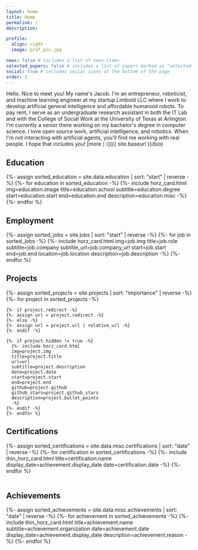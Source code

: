 ```yaml
---
layout: home
title: Home
permalink: /
description:

profile:
  align: right
  image: prof_pic.jpg

news: false # includes a list of news items
selected_papers: false # includes a list of papers marked as "selected={true}"
social: true # includes social icons at the bottom of the page
order: 1
---
```


Hello. Nice to meet you! My name's Jacob. I'm an entrepreneur, roboticist, and machine learning engineer at my startup Limboid LLC where I work to develop artificial general intelligence and affordable humanoid robots. To pay rent, I serve as an undergraduate research assistant in both the IT Lab and with the College of Social Work at the University of Texas at Arlington. I'm currently a senior there working on my bachelor's degree in computer science. I love open source work, artificial intelligence, and robotics. When I'm not interacting with artificial agents, you'll find me working with real people. I hope that includes you! [more &rangle; &rangle;]({{ site.baseurl }}/bio)

## Education

<div class="container">
  <div class="row row-cols-1">
    {%- assign sorted_education = site.data.education | sort: "start" | reverse -%}
    {%- for education in sorted_education -%}
      {%- include horz_card.html
      img=education.image
      title=education.school
      subtitle=education.degree
      start=education.start
      end=education.end
      description=education.misc -%}
    {%- endfor %}
  </div>
</div>

## Employment

<div class="container">
  <div class="row row-cols-1">
    {%- assign sorted_jobs = site.jobs | sort: "start" | reverse -%}
    {%- for job in sorted_jobs -%}
      {%- include horz_card.html
        img=job.img
        title=job.role
        subtitle=job.company
        subtitle_url=job.company_url
        start=job.start
        end=job.end
        location=job.location
        description=job.description
       -%}
    {%- endfor %}
  </div>
</div>

## Projects

<div class="container">
  <div class="row row-cols-1">
    {%- assign sorted_projects = site.projects | sort: "importance" | reverse -%}
    {%- for project in sorted_projects -%}

    {%- if project.redirect -%}
    {%- assign url = project.redirect -%}
    {%- else -%}
    {%- assign url = project.url | relative_url -%}
    {%- endif -%} 

    {%- if project.hidden != true -%}
      {%- include horz_card.html
      img=project.img
      title=project.title
      url=url
      subtitle=project.description
      date=project.date
      start=project.start
      end=project.end
      github=project.github
      github_stars=project.github_stars
      description=project.bullet_points
      -%}
    {%- endif -%}
    {%- endfor %}
  </div>
</div>

## Certifications

<div class="container">
  <div class="row row-cols-1">
  {%- assign sorted_certifications = site.data.misc.certifications | sort: "date" | reverse -%}
  {%- for certification in sorted_certifications -%}
    {%- include thin_horz_card.html
    title=certification.name
    display_date=achievement.display_date
    date=certification.date -%}
  {%- endfor %}
  </div>
</div>

<br>

## Achievements

<div class="container">
  <div class="row row-cols-1">
  {%- assign sorted_achievements = site.data.misc.achievements | sort: "date" | reverse -%}
  {%- for achievement in sorted_achievements -%}
    {%- include thin_horz_card.html
    title=achievement.name
    subtitle=achievement.organization
    date=achievement.date
    display_date=achievement.display_date
    description=achievement.reason -%}
  {%- endfor %}
  </div>
</div>